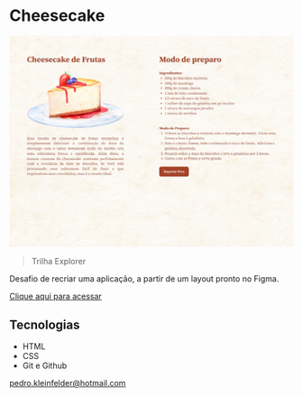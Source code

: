 # Cheesecake

![preview](./assets/preview.png)

> Trilha Explorer

Desafio de recriar uma aplicação, a partir de um layout pronto no Figma.

[Clique aqui para acessar](https://pedro-k.github.io/projeto_cheesecake/)

## Tecnologias

- HTML
- CSS
- Git e Github

pedro.kleinfelder@hotmail.com